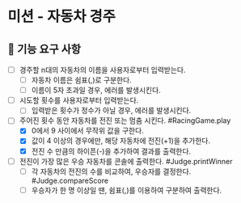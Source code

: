 # 미션 - 자동차 경주

## 🚀 기능 요구 사항

- [ ] 경주할 n대의 자동차의 이름을 사용자로부터 입력받는다.
  - [ ] 자동차 이름은 쉼표(,)로 구분한다.
  - [ ] 이름이 5자 초과일 경우, 에러를 발생시킨다.
- [ ] 시도할 횟수를 사용자로부터 입력받는다.
  - [ ] 입력받은 횟수가 정수가 아닐 경우, 에러를 발생시킨다.
- [ ] 주어진 횟수 동안 자동차를 전진 또는 멈춤 시킨다. #RacingGame.play
  - [x] 0에서 9 사이에서 무작위 값을 구한다.
  - [x] 값이 4 이상의 경우에만, 해당 자동차에 전진(+1)을 추가한다.
  - [x] 전진 수 만큼의 하이픈(-)을 추가하여 결과를 출력한다.
- [ ] 전진이 가장 많은 우승 자동차를 콘솔에 출력한다. #Judge.printWinner
  - [ ] 각 자동차의 전진의 수를 비교하여, 우승자를 결정한다. #Judge.compareScore
  - [ ] 우승자가 한 명 이상일 땐, 쉼표(,)를 이용하여 구분하여 출력한다.
